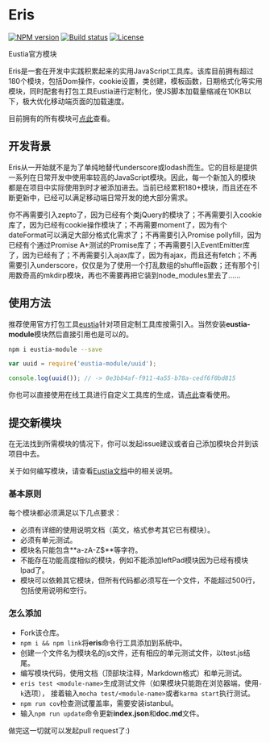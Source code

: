 # Eris

[![NPM version][npm-image]][npm-url]
[![Build status][travis-image]][travis-url]
[![License][license-image]][npm-url]

[npm-image]: https://img.shields.io/npm/v/eustia-module.svg
[npm-url]: https://npmjs.org/package/eustia-module
[travis-image]: https://img.shields.io/travis/liriliri/eris.svg
[travis-url]: https://travis-ci.org/liriliri/eris
[license-image]: https://img.shields.io/npm/l/eustia-module.svg

Eustia官方模块

Eris是一套在开发中实践积累起来的实用JavaScript工具库。该库目前拥有超过180个模块，包括Dom操作，cookie设置，类创建，模板函数，日期格式化等实用模块，同时配套有打包工具Eustia进行定制化，使JS脚本加载量缩减在10KB以下，极大优化移动端页面的加载速度。

目前拥有的所有模块可[点此](http://eustia.liriliri.io/module.html)查看。

## 开发背景

Eris从一开始就不是为了单纯地替代underscore或lodash而生。它的目标是提供一系列在日常开发中使用率较高的JavaScript模块。因此，每一个新加入的模块都是在项目中实际使用到时才被添加进去。当前已经累积180+模块，而且还在不断更新中，已经可以满足移动端日常开发的绝大部分需求。

你不再需要引入zepto了，因为已经有个类jQuery的模块了；不再需要引入cookie库了，因为已经有cookie操作模块了；不再需要moment了，因为有个dateFormat可以满足大部分格式化需求了；不再需要引入Promise pollyfill，因为已经有个通过Promise A+测试的Promise库了；不再需要引入EventEmitter库了，因为已经有了；不再需要引入ajax库了，因为有ajax，而且还有fetch；不再需要引入underscore，仅仅是为了使用一个打乱数组的shuffle函数；还有那个引用数奇高的mkdirp模块，再也不需要再把它装到node_modules里去了……

## 使用方法

推荐使用官方打包工具[eustia](http://eustia.liriliri.io/)针对项目定制工具库按需引入。当然安装**eustia-module**模块然后直接引用也是可以的。

```bash
npm i eustia-module --save
```

```javascript
var uuid = require('eustia-module/uuid');

console.log(uuid()); // -> 0e3b84af-f911-4a55-b78a-cedf6f0bd815
```

你也可以直接使用在线工具进行自定义工具库的生成，请[点此](http://eustia.liriliri.io/builder.html)查看使用。

## 提交新模块

在无法找到所需模块的情况下，你可以发起issue建议或者自己添加模块合并到该项目中去。

关于如何编写模块，请查看[Eustia文档](http://eustia.liriliri.io/docs.html#create-module)中的相关说明。

### 基本原则

每个模块都必须满足以下几点要求：

* 必须有详细的使用说明文档（英文，格式参考其它已有模块）。
* 必须有单元测试。
* 模块名只能包含**a-zA-Z$**等字符。
* 不能存在功能高度相似的模块，例如不能添加leftPad模块因为已经有模块lpad了。
* 模块可以依赖其它模块，但所有代码都必须写在一个文件，不能超过500行，包括使用说明和空行。

### 怎么添加

* Fork该仓库。
* `npm i && npm link`将**eris**命令行工具添加到系统中。
* 创建一个文件名为模块名的js文件，还有相应的单元测试文件，以test.js结尾。
* 编写模块代码，使用文档（顶部块注释，Markdown格式）和单元测试。
* `eris test <module-name>`生成测试文件（如果模块只能跑在浏览器端，使用`-k`选项）， 接着输入`mocha test/<module-name>`或者`karma start`执行测试。
* `npm run cov`检查测试覆盖率，需要安装istanbul。
* 输入`npm run update`命令更新**index.json**和**doc.md**文件。

做完这一切就可以发起pull request了:)
